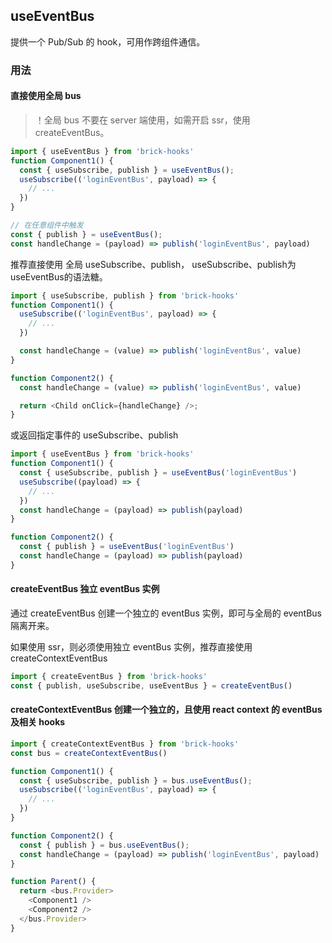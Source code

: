 ## useEventBus

提供一个 Pub/Sub 的 hook，可用作跨组件通信。

### 用法

#### 直接使用全局 bus

> ！全局 bus 不要在 server 端使用，如需开启 ssr，使用 createEventBus。

```javascript
import { useEventBus } from 'brick-hooks'
function Component1() {
  const { useSubscribe, publish } = useEventBus();
  useSubscribe(('loginEventBus', payload) => {
    // ...
  })
}

// 在任意组件中触发
const { publish } = useEventBus();
const handleChange = (payload) => publish('loginEventBus', payload)
```

推荐直接使用 全局 useSubscribe、publish， useSubscribe、publish为useEventBus的语法糖。

```javascript
import { useSubscribe, publish } from 'brick-hooks'
function Component1() {
  useSubscribe(('loginEventBus', payload) => {
    // ...
  })

  const handleChange = (value) => publish('loginEventBus', value)
}

function Component2() {
  const handleChange = (value) => publish('loginEventBus', value)

  return <Child onClick={handleChange} />;
}
```

或返回指定事件的 useSubscribe、publish

```javascript
import { useEventBus } from 'brick-hooks'
function Component1() {
  const { useSubscribe, publish } = useEventBus('loginEventBus')
  useSubscribe((payload) => {
    // ...
  })
  const handleChange = (payload) => publish(payload)
}

function Component2() {
  const { publish } = useEventBus('loginEventBus')
  const handleChange = (payload) => publish(payload)
}
```

#### createEventBus 独立 eventBus 实例

通过 createEventBus 创建一个独立的 eventBus 实例，即可与全局的 eventBus 隔离开来。

如果使用 ssr，则必须使用独立 eventBus 实例，推荐直接使用 createContextEventBus

```javascript
import { createEventBus } from 'brick-hooks'
const { publish, useSubscribe, useEventBus } = createEventBus()
```

#### createContextEventBus 创建一个独立的，且使用 react context 的 eventBus 及相关 hooks

```javascript
import { createContextEventBus } from 'brick-hooks'
const bus = createContextEventBus()

function Component1() {
  const { useSubscribe, publish } = bus.useEventBus();
  useSubscribe(('loginEventBus', payload) => {
    // ...
  })
}

function Component2() {
  const { publish } = bus.useEventBus();
  const handleChange = (payload) => publish('loginEventBus', payload)
}

function Parent() {
  return <bus.Provider>
    <Component1 />
    <Component2 />
  </bus.Provider>
}
```
